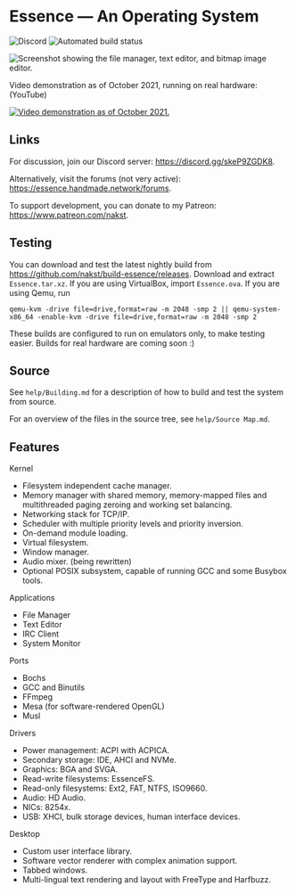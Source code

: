 # **Essence** — An Operating System

![Discord](https://img.shields.io/discord/703653809943085186?color=blue) ![Automated build status](https://img.shields.io/github/workflow/status/nakst/build-essence/nightly)

![Screenshot showing the file manager, text editor, and bitmap image editor.](https://nakst.gitlab.io/essence.jpg)

Video demonstration as of October 2021, running on real hardware: (YouTube) 

[![Video demonstration as of October 2021.](http://img.youtube.com/vi/aGxt-tQ5BtM/0.jpg)](http://www.youtube.com/watch?v=aGxt-tQ5BtM "Essence — October ’21 Progress")

## Links

For discussion, join our Discord server: https://discord.gg/skeP9ZGDK8. 

Alternatively, visit the forums (not very active): https://essence.handmade.network/forums.

To support development, you can donate to my Patreon: https://www.patreon.com/nakst.

## Testing

You can download and test the latest nightly build from https://github.com/nakst/build-essence/releases. Download and extract `Essence.tar.xz`. If you are using VirtualBox, import `Essence.ova`. If you are using Qemu, run 

    qemu-kvm -drive file=drive,format=raw -m 2048 -smp 2 || qemu-system-x86_64 -enable-kvm -drive file=drive,format=raw -m 2048 -smp 2

These builds are configured to run on emulators only, to make testing easier. Builds for real hardware are coming soon :)

## Source

See `help/Building.md` for a description of how to build and test the system from source.

For an overview of the files in the source tree, see `help/Source Map.md`.

## Features

Kernel
* Filesystem independent cache manager.
* Memory manager with shared memory, memory-mapped files and multithreaded paging zeroing and working set balancing.
* Networking stack for TCP/IP.
* Scheduler with multiple priority levels and priority inversion.
* On-demand module loading.
* Virtual filesystem.
* Window manager.
* Audio mixer. (being rewritten)
* Optional POSIX subsystem, capable of running GCC and some Busybox tools.

Applications
* File Manager
* Text Editor
* IRC Client
* System Monitor

Ports
* Bochs
* GCC and Binutils
* FFmpeg
* Mesa (for software-rendered OpenGL)
* Musl

Drivers
* Power management: ACPI with ACPICA.
* Secondary storage: IDE, AHCI and NVMe.
* Graphics: BGA and SVGA.
* Read-write filesystems: EssenceFS.
* Read-only filesystems: Ext2, FAT, NTFS, ISO9660.
* Audio: HD Audio.
* NICs: 8254x.
* USB: XHCI, bulk storage devices, human interface devices.

Desktop
* Custom user interface library.
* Software vector renderer with complex animation support.
* Tabbed windows.
* Multi-lingual text rendering and layout with FreeType and Harfbuzz.

